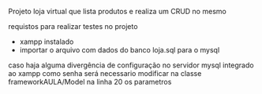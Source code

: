 Projeto loja virtual que lista produtos e realiza um CRUD no mesmo

requistos para realizar testes no projeto 
- xampp instalado
- importar o arquivo com dados do banco loja.sql para o mysql

caso haja alguma divergência de configuração no servidor mysql integrado ao xampp
como senha será necessario modificar na classe frameworkAULA/Model na linha 20 os parametros
